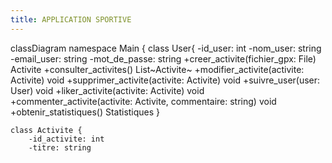 ```yaml
---
title: APPLICATION SPORTIVE
---
```

classDiagram
namespace Main {
    class User{
        -id_user: int
        -nom_user: string
        -email_user: string
        -mot_de_passe: string
        +creer_activite(fichier_gpx: File) Activite
        +consulter_activites() List~Activite~
        +modifier_activite(activite: Activite) void
        +supprimer_activite(activite: Activite) void
        +suivre_user(user: User) void
        +liker_activite(activite: Activite) void
        +commenter_activite(activite: Activite, commentaire: string) void
        +obtenir_statistiques() Statistiques
    }

    class Activite {
        -id_activite: int
        -titre: string
